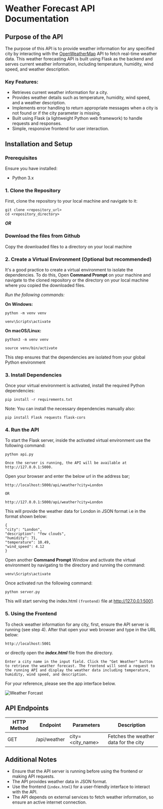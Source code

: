 # Weather Forecast API Documentation

## Purpose of the API

The purpose of this API is to provide weather information for any specified city by interacting with the [OpenWeatherMap](www.openweathermap.org) API to fetch real-time weather data. This weather forecasting API is built using Flask as the backend and serves current weather information, including temperature, humidity, wind speed, and weather description.

### Key Features:

* Retrieves current weather information for a city.
* Provides weather details such as temperature, humidity, wind speed, and a weather description.
* Implements error handling to return appropriate messages when a city is not found or if the city parameter is missing.
* Built using Flask (a lightweight Python web framework) to handle requests and responses.
* Simple, responsive frontend for user interaction.


## Installation and Setup

### Prerequisites

Ensure you have installed:
+ Python 3.x

### 1. Clone the Repository
First, clone the repository to your local machine and navigate to it:

    git clone <repository_url>
    cd <repository_directory>


***OR*** 

### Download the files from Github
Copy the downloaded files to a directory on your local machine

### 2. Create a Virtual Environment (Optional but recommended)
It's a good practice to create a virtual environment to isolate the dependencies. To do this, Open **Command Prompt** on your machine and  navigate to the cloned repository or the directory on your local machine where you copied the downloaded files.

*Run the following commands:*

**On Windows:**

    python -m venv venv

    venv\Scripts\activate

**On macOS/Linux:**

    python3 -m venv venv

    source venv/bin/activate

This step ensures that the dependencies are isolated from your global Python environment

### 3. Install Dependencies
Once your virtual environment is activated, install the required Python dependencies:
    
    pip install -r requirements.txt

Note: You can install the necessary dependencies manually also:

    pip install Flask requests flask-cors


### 4. Run the API 
To start the Flask server, inside the activated virtual environment use the following command:

    python api.py

`Once the server is running, the API will be available at http://127.0.0.1:5000.`

Open your browser and enter the below url in the address bar;
    
    http://localhost:5000/api/weather?city=London
    
    OR
    
    http://127.0.0.1:5000/api/weather?city=London

This will provide the weather data for London in JSON format i.e in the format shown below:

    {
    "city": "London",
    "description": "few clouds",
    "humidity": 71,
    "temperature": 10.49,
    "wind_speed": 4.12
    }

Open another **Command Prompt** Window and activate the virtual environment by navigating to the directory and running the command:

    venv\Scripts\activate

Once activated run the following command:

    python server.py

This will start serving the index.html `(frontend)` file at http://127.0.0.1:5001. 

### 5. Using the Frontend
To check weather information for any city, first, ensure the API server is running (see step 4). 
After that open your web browser and type in the URL below: 

    http://localhost:5001

or directly open the ***index.html*** file from the directory.

`Enter a city name in the input field.
Click the "Get Weather" button to retrieve the weather forecast.
The frontend will send a request to the running API and display the weather data including temperature, humidity, wind speed, and description.`

For your reference, please see the app interface below.

![Weather Forcast](./images/app.png)



## API Endpoints

| HTTP Method | Endpoint      | Parameters        | Description                         |
|-------------|---------------|-------------------|-------------------------------------|
| GET         | /api/weather  | city=<city_name>  | Fetches the weather data for the city |

## Additional Notes

- Ensure that the API server is running before using the frontend or making API requests.
- The API provides weather data in JSON format.
- Use the frontend (`index.html`) for a user-friendly interface to interact with the API.
- The API depends on external services to fetch weather information, so ensure an active internet connection.






